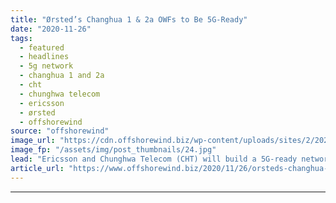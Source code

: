 ```yaml
---
title: "Ørsted’s Changhua 1 & 2a OWFs to Be 5G-Ready"
date: "2020-11-26"
tags: 
  - featured
  - headlines
  - 5g network
  - changhua 1 and 2a
  - cht
  - chunghwa telecom
  - ericsson
  - ørsted
  - offshorewind
source: "offshorewind"
image_url: "https://cdn.offshorewind.biz/wp-content/uploads/sites/2/2020/11/26124458/Orsted_illustration_.jpg"
image_fp: "/assets/img/post_thumbnails/24.jpg"
lead: "Ericsson and Chunghwa Telecom (CHT) will build a 5G-ready network for Ørsted’s Greater Changhua"
article_url: "https://www.offshorewind.biz/2020/11/26/orsteds-changhua-1-2a-owfs-to-be-5g-ready/"
---
```


---

